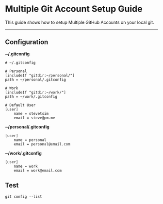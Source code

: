 # Multiple Git Account Setup Guide

This guide shows how to setup Multiple GitHub Accounts on your local git.

---

## Configuration
**~/.gitconfig**
```
# ~/.gitconfig

# Personal
[includeIf "gitdir:~/personal/"]
path = ~/personal/.gitconfig

# Work
[includeIf "gitdir:~/work/"]
path = ~/work/.gitconfig

# Default User
[user]
	name = stevetsim
	email = steve@pm.me
```

**~/personal/.gitconfig**
```
[user]
	name = personal
	email = personal@email.com
```

**~/work/.gitconfig**
```
[user]
	name = work
	email = work@email.com
```

## Test
```
git config --list
```